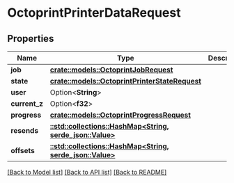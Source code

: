 # OctoprintPrinterDataRequest

## Properties

Name | Type | Description | Notes
------------ | ------------- | ------------- | -------------
**job** | [**crate::models::OctoprintJobRequest**](OctoprintJobRequest.md) |  | 
**state** | [**crate::models::OctoprintPrinterStateRequest**](OctoprintPrinterStateRequest.md) |  | 
**user** | Option<**String**> |  | [optional]
**current_z** | Option<**f32**> |  | [optional]
**progress** | [**crate::models::OctoprintProgressRequest**](OctoprintProgressRequest.md) |  | 
**resends** | [**::std::collections::HashMap<String, serde_json::Value>**](serde_json::Value.md) |  | 
**offsets** | [**::std::collections::HashMap<String, serde_json::Value>**](serde_json::Value.md) |  | 

[[Back to Model list]](../README.md#documentation-for-models) [[Back to API list]](../README.md#documentation-for-api-endpoints) [[Back to README]](../README.md)


